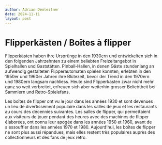 ```yaml
---
author: Adrian Demleitner
date: 2024-11-11
layout: post
---
```


# Flipperkästen / Boîtes à flipper

Flipperkästen haben ihre Ursprünge in den 1930ern und entwickelten sich in den folgenden Jahrzehnten zu einem beliebten Freizeitangebot in Spielhallen und Gaststätten. Pinball-Hallen, in denen Gäste stundenlang an aufwendig gestalteten Flipperautomaten spielen konnten, erlebten in den 1950er und 1960er Jahren ihre Blütezeit, bevor der Trend in den 1970ern und 1980ern langsam nachliess. Heute sind Flipperkästen zwar nicht mehr ganz so weit verbreitet, erfreuen sich aber weiterhin grosser Beliebtheit bei Sammlern und Retro-Spielefans.

Les boîtes de flipper ont vu le jour dans les années 1930 et sont devenues un lieu de divertissement populaire dans les salles de jeux et les restaurants au cours des décennies suivantes. Les salles de flipper, qui permettaient aux visiteurs de jouer pendant des heures avec des machines de flipper élaborées, ont connu leur apogée dans les années 1950 et 1960, avant de s'essouffler dans les années 1970 et 1980. Aujourd'hui, les boîtes de flipper ne sont plus aussi répandues, mais elles restent très populaires auprès des collectionneurs et des fans de jeux rétro.